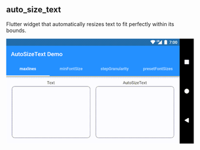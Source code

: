## auto_size_text

Flutter widget that automatically resizes text to fit perfectly within its bounds.

![](images/auto_size_text1.gif)